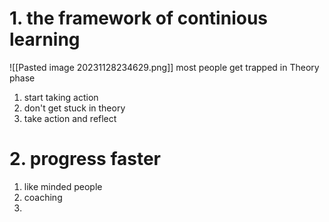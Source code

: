 # 1. the framework of continious learning
![[Pasted image 20231128234629.png]]
most people get trapped in Theory phase
1. start taking action
2. don't get stuck in theory
3. take action and reflect
# 2. progress faster
1. like minded people
2. coaching
3. 

